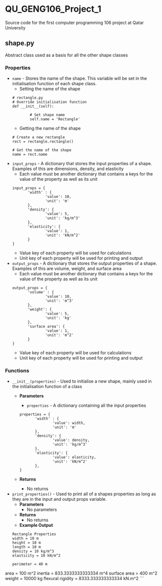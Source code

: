 # QU_GENG106_Project_1
Source code for the first computer programming 106 project at Qatar University

## shape.py
Abstract class used as a basis for all the other shape classes

### Properties
- `name` - Stores the name of the shape. This variable will be set in the initialisation function of each shape class.
	 - Setting the name of the shape
	```
	# rectangle.py
	# Override initialisation function
	def __init__(self):

			# Set shape name
			self.name = 'Rectangle'
	```
	 - Getting the name of the shape
	 ```
	 # Create a new rectangle
	 rect = rectangle.rectangle()

	 # Get the name of the shape
	 name = rect.name
	 ```
- `input_props` - A dictionary that stores the input properties of a shape. Examples of this are dimensions, density, and elasticity
	 - Each value must be another dictionary that contains a keys for the value of the property as well as its unit
	 ```
	 input_props = {
			'width' : { 
					'value': 10, 
					'unit': 'm' 
			},
			'density': { 
					'value': 5, 
					'unit': 'kg/m^3' 
			},
			'elasticity': { 
					'value': 1, 
					'unit': 'kN/m^2' 
			}
	}
	 ```
	 - Value key of each property will be used for calculations
	 - Unit key of each property will be used for printing and output
- `output_props` - A dictionary that stores the output properties of a shape. Examples of this are volume, weight, and surface area
	 - Each value must be another dictionary that contains a keys for the value of the property as well as its unit
	 ```
	 output_props = {
			'volume' : { 
					'value': 10, 
					'unit': 'm^3' 
			},
			'weight': { 
					'value': 5, 
					'unit': 'kg' 
			},
			'surface area': { 
					'value': 1, 
					'unit': 'm^2' 
			}
	}
	 ```
	 - Value key of each property will be used for calculations
	 - Unit key of each property will be used for printing and output

### Functions
- `__init__(properties)` - Used to initialise a new shape, mainly used in the initialisation function of a class
	 - **Parameters**
	 	 - `properties` - A dictionary containing all the input properties

		 ```
		 properties = {
				'width'	: { 
						'value': width, 
						'unit': 'm'
				},
				'density': { 
						'value': density, 
						'unit': 'kg/m^3'
				},
				'elasticity': { 
						'value': elasticity, 
						'unit': 'kN/m^2'
				},
		}
		 ```
	 - **Returns**
		 - No returns
- `print_properties()` - Used to print all of a shapes properties as long as they are in the input and output props variable.
	 - **Parameters**
	 	 - No parameters
	 - **Returns**
	 	 - No returns
	 - **Example Output**
	 ```
	 Rectangle Properties
	 width = 10 m
	height = 10 m
	length = 10 m
	density = 10 kg/m^3
	elasticity = 10 kN/m^2

	perimeter = 40 m
area = 100 m^2
	inertia = 833.3333333333334 m^4
	surface area = 400 m^2
	weight = 10000 kg
	flexural rigidity = 8333.333333333334 kN.m^2
	 ```
